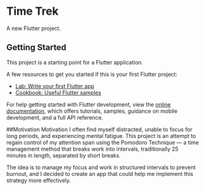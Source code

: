 # Time Trek

A new Flutter project.

## Getting Started

This project is a starting point for a Flutter application.

A few resources to get you started if this is your first Flutter project:

- [Lab: Write your first Flutter app](https://docs.flutter.dev/get-started/codelab)
- [Cookbook: Useful Flutter samples](https://docs.flutter.dev/cookbook)

For help getting started with Flutter development, view the
[online documentation](https://docs.flutter.dev/), which offers tutorials,
samples, guidance on mobile development, and a full API reference.


##Motivation 
Motivation
I often find myself distracted, unable to focus for long periods, and experiencing mental fatigue. This project is an attempt to regain control of my attention span using the Pomodoro Technique — a time management method that breaks work into intervals, traditionally 25 minutes in length, separated by short breaks.

The idea is to manage my focus and work in structured intervals to prevent burnout, and I decided to create an app that could help me implement this strategy more effectively.
